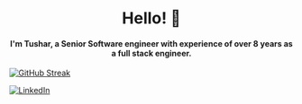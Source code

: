 <div align="center">
  <h1>Hello! 👋</h1>
  <h4>I'm Tushar, a Senior Software engineer with experience of over 8 years as a full stack engineer.</h4>
</div>
<!-- <img src="pizza.gif" width="100%" alt="Pizza" /> -->

[![GitHub Streak](https://github-readme-streak-stats.herokuapp.com?user=tusanand&theme=dark&date_format=M%20j%5B%2C%20Y%5D&background=8D05EB&sideLabels=EBC3B6)](https://git.io/streak-stats)

[![LinkedIn](https://img.shields.io/badge/LinkedIn-0A66C2?style=for-the-badge&logo=linkedin&logoColor=white)](https://www.linkedin.com/in/tusharsameeranand/)
